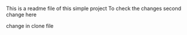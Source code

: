 This is a readme file of this simple project
To check the changes
second change here

change in clone file